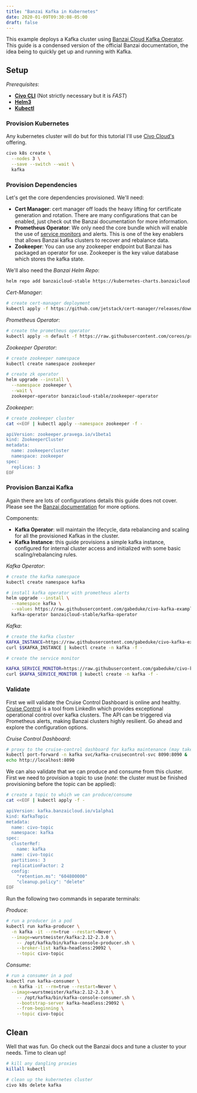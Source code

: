```yaml
---
title: "Banzai Kafka in Kubernetes"
date: 2020-01-09T09:30:08-05:00
draft: false
---
```


This example deploys a Kafka cluster using [Banzai Cloud Kafka Operator](https://github.com/banzaicloud/kafka-operator). This guide is a condensed version of the official Banzai documentation, the idea being to quickly get up and running with Kafka.

## Setup

_Prerequisites_:

- **[Civo CLI](https://github.com/civo/cli)** (Not strictly necessary but it is _FAST_)
- **[Helm3](https://helm.sh/docs/intro/install/)**
- **[Kubectl](https://kubernetes.io/docs/tasks/tools/install-kubectl/)**

### Provision Kubernetes

Any kubernetes cluster will do but for this tutorial I'll use [Civo Cloud's](https://www.civo.com/) offering.

```bash
civo k8s create \
  --nodes 3 \
  --save --switch --wait \
  kafka
```

### Provision Dependencies

Let's get the core dependencies provisioned. We'll need:

- **Cert Manager**: cert manager off loads the heavy lifting for certificate generation and rotation. There are many configurations that can be enabled, just check out the Banzai documentation for more information.
- **Prometheus Operator**: We only need the core bundle which will enable the use of [service monitors](https://github.com/coreos/prometheus-operator/blob/master/Documentation/user-guides/getting-started.md#related-resources) and alerts. This is one of the key enablers that allows Banzai kafka clusters to recover and rebalance data.
- **Zookeeper**: You can use any zookeeper endpoint but Banzai has packaged an operator for use. Zookeeper is the key value database which stores the kafka state.

We'll also need the _Banzai Helm Repo_:

```bash
helm repo add banzaicloud-stable https://kubernetes-charts.banzaicloud.com/
```

_Cert-Manager_:

```bash
# create cert-manager deployment
kubectl apply -f https://github.com/jetstack/cert-manager/releases/download/v0.11.0/cert-manager.yaml
```

_Prometheus Operator_:

```bash
# create the prometheus operator
kubectl apply -n default -f https://raw.githubusercontent.com/coreos/prometheus-operator/master/bundle.yaml
```

_Zookeeper Operator_:

```bash
# create zookeeper namespace
kubectl create namespace zookeeper

# create zk operator
helm upgrade --install \
  --namespace zookeeper \
  --wait \
  zookeeper-operator banzaicloud-stable/zookeeper-operator
```

_Zookeeper_:

```bash
# create zookeeper cluster
cat <<EOF | kubectl apply --namespace zookeeper -f -

apiVersion: zookeeper.pravega.io/v1beta1
kind: ZookeeperCluster
metadata:
  name: zookeepercluster
  namespace: zookeeper
spec:
  replicas: 3
EOF
```

### Provision Banzai Kafka

Again there are lots of configurations details this guide does not cover. Please see the [Banzai documentation](https://github.com/banzaicloud/kafka-operator) for more options.

Components:

- **Kafka Operator**: will maintain the lifecycle, data rebalancing and scaling for all the provisioned Kafkas in the cluster.
- **Kafka Instance**: this guide provisions a simple kafka instance, configured for internal cluster access and initialized with some basic scaling/rebalancing rules.

_Kafka Operator_:

```bash
# create the kafka namespace
kubectl create namespace kafka

# install kafka operator with prometheus alerts
helm upgrade --install \
  --namespace kafka \
  --values https://raw.githubusercontent.com/gabeduke/civo-kafka-example/v1.0.0/kafka-prometheus-alerts.yaml \
  kafka-operator banzaicloud-stable/kafka-operator
```

_Kafka_:

```bash
# create the kafka cluster
KAFKA_INSTANCE=https://raw.githubusercontent.com/gabeduke/civo-kafka-example/v1.0.0/kafka.yaml
curl $$KAFKA_INSTANCE | kubectl create -n kafka -f -

# create the service monitor

KAFKA_SERVICE_MONITOR=https://raw.githubusercontent.com/gabeduke/civo-kafka-example/v1.0.0/kafka-prometheus.yaml
curl $KAFKA_SERVICE_MONITOR | kubectl create -n kafka -f -
```

### Validate

First we will validate the Cruise Control Dashboard is online and healthy. [Cruise Control](https://github.com/linkedin/cruise-control) is a tool from LinkedIn which provides exceptional operational control over kafka clusters. The API can be triggered via Prometheus alerts, making Banzai clusters highly resilient. Go ahead and explore the configuration options.

_Cruise Control Dashboard_:

```bash
# proxy to the cruise-control dashboard for kafka maintenance (may take a couple minutes)
kubectl port-forward -n kafka svc/kafka-cruisecontrol-svc 8090:8090 &
echo http://localhost:8090
```

We can also validate that we can produce and consume from this cluster. First we need to provision a topic to use (_note_: the cluster must be finished provisioning before the topic can be applied):

```bash
# create a topic to which we can produce/consume
cat <<EOF | kubectl apply -f -

apiVersion: kafka.banzaicloud.io/v1alpha1
kind: KafkaTopic
metadata:
  name: civo-topic
  namespace: kafka
spec:
  clusterRef:
    name: kafka
  name: civo-topic
  partitions: 3
  replicationFactor: 2
  config:
    "retention.ms": "604800000"
    "cleanup.policy": "delete"
EOF
```

Run the following two commands in separate terminals:

_Produce_:

```bash
# run a producer in a pod
kubectl run kafka-producer \
  -n kafka -it --rm=true --restart=Never \
  --image=wurstmeister/kafka:2.12-2.3.0 \
    -- /opt/kafka/bin/kafka-console-producer.sh \
    --broker-list kafka-headless:29092 \
    --topic civo-topic
```

_Consume_:

```bash
# run a consumer in a pod
kubectl run kafka-consumer \
  -n kafka -it --rm=true --restart=Never \
  --image=wurstmeister/kafka:2.12-2.3.0 \
    -- /opt/kafka/bin/kafka-console-consumer.sh \
    --bootstrap-server kafka-headless:29092 \
    --from-beginning \
    --topic civo-topic
```

## Clean

Well that was fun. Go check out the Banzai docs and tune a cluster to your needs. Time to clean up!

```bash
# kill any dangling proxies
killall kubectl

# clean up the kubernetes cluster
civo k8s delete kafka
```
